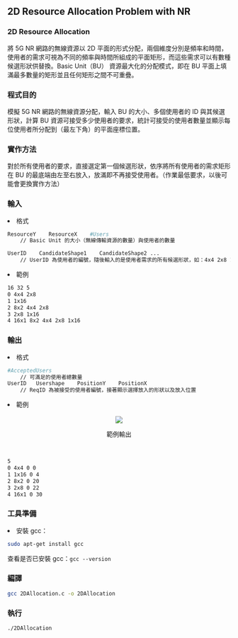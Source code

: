## 2D Resource Allocation Problem with NR
### 2D Resource Allocation
將 5G NR 網路的無線資源以 2D 平面的形式分配，兩個維度分別是頻率和時間，使用者的需求可視為不同的頻率與時間所組成的平面矩形，而這些需求可以有數種候選形狀供替換。Basic Unit（BU） 資源最大化的分配模式，即在 BU 平面上填滿最多數量的矩形並且任何矩形之間不可重疊。

### 程式目的
模擬 5G NR 網路的無線資源分配，輸入 BU 的大小、多個使用者的 ID 與其候選形狀，計算 BU 資源可接受多少使用者的要求，統計可接受的使用者數量並顯示每位使用者所分配到（最左下角）的平面座標位置。

### 實作方法
對於所有使用者的要求，直接選定第一個候選形狀，依序將所有使用者的需求矩形在 BU 的最底端由左至右放入，放滿即不再接受使用者。（作業最低要求，以後可能會更換實作方法）

### 輸入
<li>格式</li>

```bash
ResourceY    ResourceX    #Users
    // Basic Unit 的大小（無線傳輸資源的數量）與使用者的數量

UserID    CandidateShape1    CandidateShape2 ...
    // UserID 為使用者的編號，隨後輸入的是使用者需求的所有候選形狀，如：4x4 2x8 1x16
``` 

<li>範例</li>

```bash
16 32 5
0 4x4 2x8
1 1x16
2 8x2 4x4 2x8
3 2x8 1x16
4 16x1 8x2 4x4 2x8 1x16
```

### 輸出
<li>格式</li>

```bash
#AcceptedUsers
    // 可滿足的使用者總數量
UserID   Usershape    PositionY    PositionX
    // ReqID 為被接受的使用者編號，接著顯示選擇放入的形狀以及放入位置
```  

<li>範例</li>
<br/>
<div align = "center">
<image src = "sample_graph.jpg">

範例輸出
</div>
<br/>


```bash
5
0 4x4 0 0
1 1x16 0 4
2 8x2 0 20
3 2x8 0 22
4 16x1 0 30
```

### 工具準備
<li>安裝 gcc：</li>

```bash
sudo apt-get install gcc
```
查看是否已安裝 gcc：`gcc --version`

### 編譯
```bash
gcc 2DAllocation.c -o 2DAllocation
```

### 執行
```bash
./2DAllocation
```

